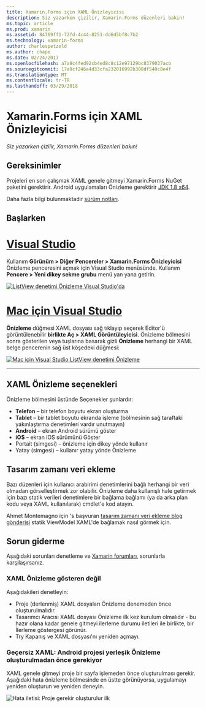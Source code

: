 ```yaml
---
title: Xamarin.Forms için XAML Önizleyicisi
description: Siz yazarken çizilir, Xamarin.Forms düzenleri bakın!
ms.topic: article
ms.prod: xamarin
ms.assetid: 84769ff1-72fd-4c44-8251-dd6d5bf8c7b2
ms.technology: xamarin-forms
author: charlespetzold
ms.author: chape
ms.date: 02/24/2017
ms.openlocfilehash: a7a9c4fed92cb4ed8c8c12e97129bc8379037acb
ms.sourcegitcommit: 17a9cf246a4d33cfa232016992b308df540c8e4f
ms.translationtype: MT
ms.contentlocale: tr-TR
ms.lasthandoff: 03/29/2018
---
```

# <a name="xaml-previewer-for-xamarinforms"></a>Xamarin.Forms için XAML Önizleyicisi

_Siz yazarken çizilir, Xamarin.Forms düzenleri bakın!_

## <a name="requirements"></a>Gereksinimler

Projeleri en son çalışmak XAML genele gitmeyi Xamarin.Forms NuGet paketini gerektirir. Android uygulamaları Önizleme gerektirir [JDK 1.8 x64](http://www.oracle.com/technetwork/java/javase/downloads/jdk8-downloads-2133151.html).

Daha fazla bilgi bulunmaktadır [sürüm notları](https://developer.xamarin.com/releases/studio/xamarin.studio_6.2/xamarin.studio_6.2/#Xamarin_Forms_Previewer).

## <a name="getting-started"></a>Başlarken

# <a name="visual-studiotabvswin"></a>[Visual Studio](#tab/vswin)

Kullanım **Görünüm > Diğer Pencereler > Xamarin.Forms Önizleyicisi** Önizleme penceresini açmak için Visual Studio menüsünde. Kullanım **Pencere > Yeni dikey sekme grubu** menü yan yana getirin.

[![ListView denetimi Önizleme Visual Studio'da](xaml-previewer-images/xamlp-list-vs-sml.png "Visual Studio Forms önizlemesinde")](xaml-previewer-images/xamlp-list-vs.png#lightbox "Visual Studio Forms önizlemesinde")

# <a name="visual-studio-for-mactabvsmac"></a>[Mac için Visual Studio](#tab/vsmac)

**Önizleme** düğmesi XAML dosyası sağ tıklayıp seçerek Editor'ü görüntülenebilir **birlikte Aç > XAML Görüntüleyicisi**. Önizleme bölmesini sonra gösterilen veya tuşlarına basarak gizli **Önizleme** herhangi bir XAML belge pencerenin sağ üst köşedeki düğmesi:

[![Mac için Visual Studio ListView denetimi Önizleme](xaml-previewer-images/xamlp-list-sml.png "Mac için Visual Studio Forms önizlemesinde")](xaml-previewer-images/xamlp-list.png#lightbox "Mac için Visual Studio Forms önizlemesinde")

-----

## <a name="xaml-preview-options"></a>XAML Önizleme seçenekleri

Önizleme bölmesini üstünde Seçenekler şunlardır:

* **Telefon** – bir telefon boyutu ekran oluşturma
* **Tablet** – bir tablet boyutu ekranda işleme (bölmesinin sağ taraftaki yakınlaştırma denetimleri vardır unutmayın)
* **Android** – ekran Android sürümü göster
* **iOS** – ekran iOS sürümünü Göster
* Portait (simgesi) – önizleme için dikey yönde kullanır
* Yatay (simgesi) – kullanır yatay yönde Önizleme

## <a name="adding-design-time-data"></a>Tasarım zamanı veri ekleme

Bazı düzenleri için kullanıcı arabirimi denetimlerini bağlı herhangi bir veri olmadan görselleştirmek zor olabilir. Önizleme daha kullanışlı hale getirmek için bazı statik verileri denetimlere bir bağlama bağlamı (ya da arka plan kodu veya XAML kullanılarak) cmdlet'e kod atayın.

Ahmet Montemagno için 's başvuran [tasarım zamanı veri ekleme blog gönderisi](http://motzcod.es/post/143702671962/xamarinforms-xaml-previewer-design-time-data) statik ViewModel XAML'de bağlamak nasıl görmek için.

## <a name="troubleshooting"></a>Sorun giderme

Aşağıdaki sorunları denetleme ve [Xamarin forumları](https://forums.xamarin.com/categories/xamarin-forms), sorunlarla karşılaşırsanız.

### <a name="xaml-preview-isnt-showing"></a>XAML Önizleme gösteren değil

Aşağıdakileri denetleyin:

* Proje (derlenmiş) XAML dosyaları Önizleme denemeden önce oluşturulmalıdır.
* Tasarımcı Aracısı XAML dosyası Önizleme ilk kez kurulum olmalıdır - bu hazır olana kadar genele gitmeyi ilerleme durumu iletileri ile birlikte, bir İlerleme göstergesi görünür.
* Try Kapanış ve XAML dosyası'nı yeniden açmayı.

### <a name="invalid-xaml-the-android-project-needs-to-built-before-preview-can-be-created"></a>Geçersiz XAML: Android projesi yerleşik Önizleme oluşturulmadan önce gerekiyor

XAML genele gitmeyi proje bir sayfa işlemeden önce oluşturulması gerekir.
Aşağıdaki hata önizleme bölmesinde en üstte görünüyorsa, uygulamayı yeniden oluşturun ve yeniden deneyin.

![Hata iletisi: Proje gerekir oluşturulur ilk](xaml-previewer-images/error-not-built-sml.png "hata iletisi: projeyi yeniden")
